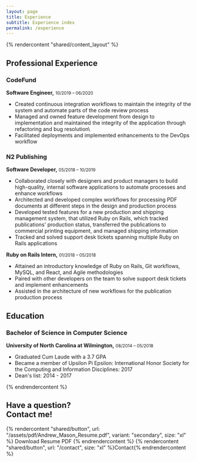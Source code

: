 ```yaml
---
layout: page
title: Experience
subtitle: Experience index
permalink: /experience
---
```


{% rendercontent "shared/content_layout" %}

## Professional Experience

### CodeFund

__Software Engineer,__ <small>10/2019 – 06/2020</small>

* Created continuous integration workflows to maintain the integrity of the system and automate parts of the code review process
* Managed and owned feature development from design to implementation and maintained the integrity of the application through refactoring and bug resolution\
* Facilitated deployments and implemented enhancements to the DevOps workflow

### N2 Publishing

__Software Developer,__ <small>05/2018 – 10/2019</small>

* Collaborated closely with designers and product managers to build high-quality, internal software applications to automate processes and enhance workflows
* Architected and developed complex workflows for processing PDF documents at different steps in the design and production process
* Developed tested features for a new production and shipping management system, that utilized Ruby on Rails, which tracked publications' production status, transferred the publications to commercial printing equipment, and managed shipping information
* Tracked and solved support desk tickets spanning multiple Ruby on Rails applications

__Ruby on Rails Intern,__ <small>01/2018 – 05/2018</small>

* Attained an introductory knowledge of Ruby on Rails, Git workflows, MySQL, and React, and Agile methodologies
* Paired with other developers on the team to solve support desk tickets and implement enhancements
* Assisted in the architecture of new workflows for the publication production process

## Education

### Bachelor of Science in Computer Science

__University of North Carolina at Wilmington,__ <small>08/2014 – 05/2018</small>

* Graduated Cum Laude with a 3.7 GPA
* Became a member of Upsilon Pi Epsilon: International Honor Society for the Computing and Information Disciplines: 2017
* Dean's list: 2014 - 2017

{% endrendercontent %}


<div class="max-w-screen-xl px-4 py-12 mx-auto text-center sm:px-6 lg:py-16 lg:px-8">
  <h2 class="text-3xl font-extrabold leading-9 tracking-tight text-gray-900 sm:text-4xl sm:leading-10">
    Have a question?
    <br />
    Contact me!
  </h2>
  <div class="flex justify-center mt-8">
    <span class="sm:mr-4">
      {% rendercontent "shared/button", url: "/assets/pdf/Andrew_Mason_Resume.pdf", variant: "secondary", size: "xl" %}
        Download Resume PDF
      {% endrendercontent %}
    </span>
    {% rendercontent "shared/button", url: "/contact", size: "xl" %}Contact{% endrendercontent %}
  </div>
</div>
